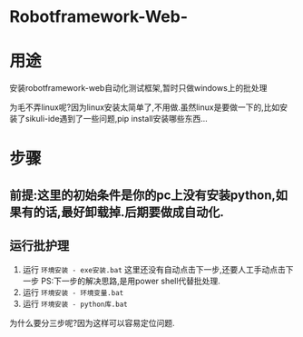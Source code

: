 # Robotframework-Web-
# 用途
安装robotframework-web自动化测试框架,暂时只做windows上的批处理

为毛不弄linux呢?因为linux安装太简单了,不用做.虽然linux是要做一下的,比如安装了sikuli-ide遇到了一些问题,pip install安装哪些东西...
# 步骤
## 前提:这里的初始条件是你的pc上没有安装python,如果有的话,最好卸载掉.后期要做成自动化.
## 运行批护理
1. 运行 `环境安装 - exe安装.bat`
这里还没有自动点击下一步,还要人工手动点击下一步
PS:下一步的解决思路,是用power shell代替批处理.
2. 运行 `环境安装 - 环境变量.bat`
3. 运行 `环境安装 - python库.bat`

为什么要分三步呢?因为这样可以容易定位问题.

